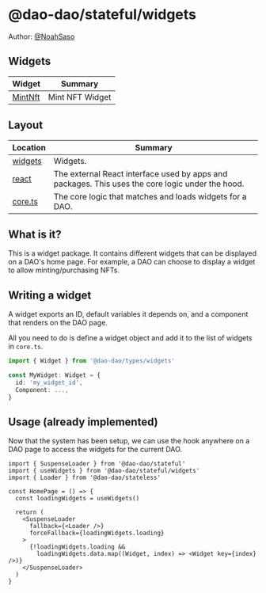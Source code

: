 # @dao-dao/stateful/widgets

Author: [@NoahSaso](https://github.com/NoahSaso)

## Widgets

| Widget                       | Summary         |
| ---------------------------- | --------------- |
| [MintNft](./widgets/MintNft) | Mint NFT Widget |

## Layout

| Location             | Summary                                                                                          |
| -------------------- | ------------------------------------------------------------------------------------------------ |
| [widgets](./widgets) | Widgets.                                                                                         |
| [react](./react)     | The external React interface used by apps and packages. This uses the core logic under the hood. |
| [core.ts](./core.ts) | The core logic that matches and loads widgets for a DAO.                                         |

## What is it?

This is a widget package. It contains different widgets that can be displayed on
a DAO's home page. For example, a DAO can choose to display a widget to allow
minting/purchasing NFTs.

## Writing a widget

A widget exports an ID, default variables it depends on, and a component that
renders on the DAO page.

All you need to do is define a widget object and add it to the list of widgets
in `core.ts`.

```ts
import { Widget } from '@dao-dao/types/widgets'

const MyWidget: Widget = {
  id: 'my_widget_id',
  Component: ...,
}
```

## Usage (already implemented)

Now that the system has been setup, we can use the hook anywhere on a DAO page
to access the widgets for the current DAO.

```tsx
import { SuspenseLoader } from '@dao-dao/stateful'
import { useWidgets } from '@dao-dao/stateful/widgets'
import { Loader } from '@dao-dao/stateless'

const HomePage = () => {
  const loadingWidgets = useWidgets()

  return (
    <SuspenseLoader
      fallback={<Loader />}
      forceFallback={loadingWidgets.loading}
    >
      {!loadingWidgets.loading &&
        loadingWidgets.data.map((Widget, index) => <Widget key={index} />)}
    </SuspenseLoader>
  )
}
```
